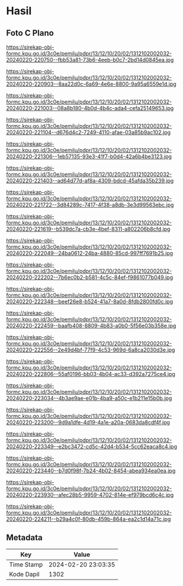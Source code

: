 # Hasil

## Foto C Plano

https://sirekap-obj-formc.kpu.go.id/3c0e/pemilu/pdpr/13/12/10/20/02/1312102002032-20240220-220750--fbb53a81-73b6-4eeb-b0c7-2bd14d0845ea.jpg

https://sirekap-obj-formc.kpu.go.id/3c0e/pemilu/pdpr/13/12/10/20/02/1312102002032-20240220-220903--8aa22d0c-6a69-4e6e-8800-9a95a6559e1d.jpg

https://sirekap-obj-formc.kpu.go.id/3c0e/pemilu/pdpr/13/12/10/20/02/1312102002032-20240220-221003--08a8b180-4b0d-4b4c-ada4-cefa25149653.jpg

https://sirekap-obj-formc.kpu.go.id/3c0e/pemilu/pdpr/13/12/10/20/02/1312102002032-20240220-221104--d676d4c2-7249-4110-afae-03a85b9ac102.jpg

https://sirekap-obj-formc.kpu.go.id/3c0e/pemilu/pdpr/13/12/10/20/02/1312102002032-20240220-221306--1eb57135-93e3-41f7-b0d4-42a6b4be3123.jpg

https://sirekap-obj-formc.kpu.go.id/3c0e/pemilu/pdpr/13/12/10/20/02/1312102002032-20240220-221403--ad64d77d-af8a-4309-bdcd-45afda35b239.jpg

https://sirekap-obj-formc.kpu.go.id/3c0e/pemilu/pdpr/13/12/10/20/02/1312102002032-20240220-221722--3d84289c-7417-4f38-a8db-3e3d99563ebc.jpg

https://sirekap-obj-formc.kpu.go.id/3c0e/pemilu/pdpr/13/12/10/20/02/1312102002032-20240220-221619--b539dc7a-cb3e-4bef-8311-a802206b8cfd.jpg

https://sirekap-obj-formc.kpu.go.id/3c0e/pemilu/pdpr/13/12/10/20/02/1312102002032-20240220-222049--24ba0612-24ba-4880-85cd-997ff7691b25.jpg

https://sirekap-obj-formc.kpu.go.id/3c0e/pemilu/pdpr/13/12/10/20/02/1312102002032-20240220-222202--7b6ec0b2-b581-4c5c-84ef-f9861077b049.jpg

https://sirekap-obj-formc.kpu.go.id/3c0e/pemilu/pdpr/13/12/10/20/02/1312102002032-20240220-222348--beef26e8-b524-41a7-8a0d-8fdb2800fd0c.jpg

https://sirekap-obj-formc.kpu.go.id/3c0e/pemilu/pdpr/13/12/10/20/02/1312102002032-20240220-222459--baafb408-8809-4b83-a0b0-5f56e03b358e.jpg

https://sirekap-obj-formc.kpu.go.id/3c0e/pemilu/pdpr/13/12/10/20/02/1312102002032-20240220-222556--2e49d4bf-77f9-4c53-969d-6a8ca2030d3e.jpg

https://sirekap-obj-formc.kpu.go.id/3c0e/pemilu/pdpr/13/12/10/20/02/1312102002032-20240220-222806--55af0196-bb03-4b04-ac33-d392a7275ce4.jpg

https://sirekap-obj-formc.kpu.go.id/3c0e/pemilu/pdpr/13/12/10/20/02/1312102002032-20240220-223034--4b3ae9ae-e01b-4ba9-a50c-e1b211e15b0b.jpg

https://sirekap-obj-formc.kpu.go.id/3c0e/pemilu/pdpr/13/12/10/20/02/1312102002032-20240220-223200--9d9a1dfe-4d19-4a1e-a20a-0683da8cdf4f.jpg

https://sirekap-obj-formc.kpu.go.id/3c0e/pemilu/pdpr/13/12/10/20/02/1312102002032-20240220-223349--e2bc3472-cd5c-42d4-b534-5cc62eaca8c4.jpg

https://sirekap-obj-formc.kpu.go.id/3c0e/pemilu/pdpr/13/12/10/20/02/1312102002032-20240220-223440--b7d0f98f-7b24-4b02-8454-abea934ea0ea.jpg

https://sirekap-obj-formc.kpu.go.id/3c0e/pemilu/pdpr/13/12/10/20/02/1312102002032-20240220-223930--afec28b5-9959-4702-814e-ef979bcd6c4c.jpg

https://sirekap-obj-formc.kpu.go.id/3c0e/pemilu/pdpr/13/12/10/20/02/1312102002032-20240220-224211--b29a4c0f-80db-459b-864a-ea2c1d14a71c.jpg


## Metadata

| Key        | Value               |
| ---------- | ------------------- |
| Time Stamp | 2024-02-20 23:03:35 |
| Kode Dapil | 1302                |




